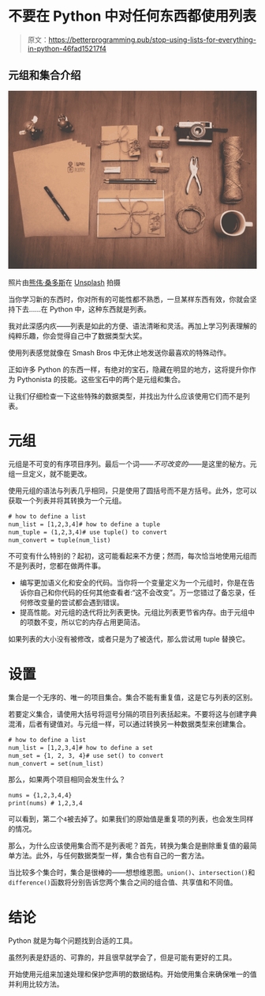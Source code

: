 # 不要在 Python 中对任何东西都使用列表

> 原文：<https://betterprogramming.pub/stop-using-lists-for-everything-in-python-46fad15217f4>

## 元组和集合介绍

![](img/867271c63bfd783231b272017080a9dc.png)

照片由[熊伟·桑多斯](https://unsplash.com/@vtrsnts?utm_source=unsplash&utm_medium=referral&utm_content=creditCopyText)在 [Unsplash](https://unsplash.com/s/photos/list?utm_source=unsplash&utm_medium=referral&utm_content=creditCopyText) 拍摄

当你学习新的东西时，你对所有的可能性都不熟悉，一旦某样东西有效，你就会坚持下去……在 Python 中，这种东西就是列表。

我对此深感内疚——列表是如此的方便、语法清晰和灵活。再加上学习列表理解的纯粹乐趣，你会觉得自己中了数据类型大奖。

使用列表感觉就像在 Smash Bros 中无休止地发送你最喜欢的特殊动作。

正如许多 Python 的东西一样，有绝对的宝石，隐藏在明显的地方，这将提升你作为 Pythonista 的技能。这些宝石中的两个是元组和集合。

让我们仔细检查一下这些特殊的数据类型，并找出为什么应该使用它们而不是列表。

# 元组

元组是不可变的有序项目序列。最后一个词——*不可改变的*——是这里的秘方。元组一旦定义，就不能更改。

使用元组的语法与列表几乎相同，只是使用了圆括号而不是方括号。此外，您可以获取一个列表并将其转换为一个元组。

```
# how to define a list
num_list = [1,2,3,4]# how to define a tuple
num_tuple = (1,2,3,4)# use tuple() to convert
num_convert = tuple(num_list)
```

不可变有什么特别的？起初，这可能看起来不方便；然而，每次恰当地使用元组而不是列表时，您都在做两件事。

*   编写更加语义化和安全的代码。当你将一个变量定义为一个元组时，你是在告诉你自己和你代码的任何其他查看者:“这不会改变”。万一您错过了备忘录，任何修改变量的尝试都会遇到错误。
*   提高性能。对元组的迭代将比列表更快。元组比列表更节省内存。由于元组中的项数不变，所以它的内存占用更简洁。

如果列表的大小没有被修改，或者只是为了被迭代，那么尝试用 tuple 替换它。

# 设置

集合是一个无序的、唯一的项目集合。集合不能有重复值，这是它与列表的区别。

若要定义集合，请使用大括号将逗号分隔的项目列表括起来。不要将这与创建字典混淆，后者有键值对。与元组一样，可以通过转换另一种数据类型来创建集合。

```
# how to define a list
num_list = [1,2,3,4]# how to define a set
num_set = {1, 2, 3, 4}# use set() to convert
num_convert = set(num_list)
```

那么，如果两个项目相同会发生什么？

```
nums = {1,2,3,4,4}
print(nums) # 1,2,3,4
```

可以看到，第二个`4`被去掉了。如果我们的原始值是重复项的列表，也会发生同样的情况。

那么，为什么应该使用集合而不是列表呢？首先，转换为集合是删除重复值的最简单方法。此外，与任何数据类型一样，集合也有自己的一套方法。

当比较多个集合时，集合是很棒的——想想维恩图。`union()`、`intersection()`和`difference()`函数将分别告诉您两个集合之间的组合值、共享值和不同值。

# 结论

Python 就是为每个问题找到合适的工具。

虽然列表是舒适的、可靠的，并且很早就学会了，但是可能有更好的工具。

开始使用元组来加速处理和保护您声明的数据结构。开始使用集合来确保唯一的值并利用比较方法。